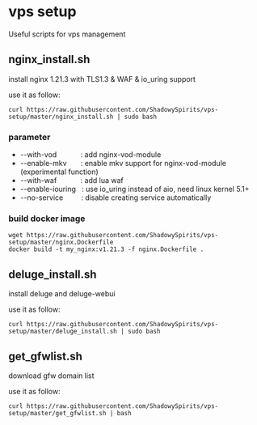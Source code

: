 # vps setup

Useful scripts for vps management

## nginx_install.sh

install nginx 1.21.3 with TLS1.3 & WAF & io_uring support

use it as follow:
```
curl https://raw.githubusercontent.com/ShadowySpirits/vps-setup/master/nginx_install.sh | sudo bash
```


### parameter
- --with-vod &nbsp;&nbsp;&nbsp;&nbsp;&nbsp;&nbsp;&nbsp;&nbsp;&nbsp;&nbsp;&nbsp;: add nginx-vod-module
- --enable-mkv &nbsp;&nbsp;&nbsp;&nbsp;&nbsp;&nbsp;: enable mkv support for nginx-vod-module (experimental function)
- --with-waf &nbsp;&nbsp;&nbsp;&nbsp;&nbsp;&nbsp;&nbsp;&nbsp;&nbsp;&nbsp;&nbsp;: add lua waf
- --enable-iouring &nbsp;&nbsp;: use io_uring instead of aio, need linux kernel 5.1+
- --no-service &nbsp;&nbsp;&nbsp;&nbsp;&nbsp;&nbsp;&nbsp;&nbsp;: disable creating service automatically

### build docker image
```
wget https://raw.githubusercontent.com/ShadowySpirits/vps-setup/master/nginx.Dockerfile
docker build -t my_nginx:v1.21.3 -f nginx.Dockerfile .
```

## deluge_install.sh

install deluge and deluge-webui

use it as follow:
```
curl https://raw.githubusercontent.com/ShadowySpirits/vps-setup/master/deluge_install.sh | sudo bash
```


## get_gfwlist.sh

download gfw domain list

use it as follow:
```
curl https://raw.githubusercontent.com/ShadowySpirits/vps-setup/master/get_gfwlist.sh | bash
```
